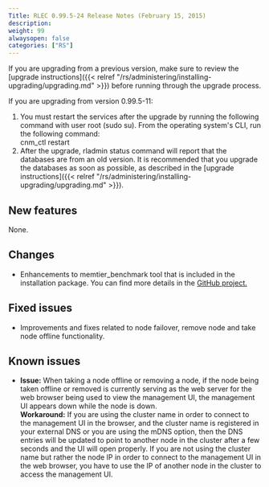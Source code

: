 ```yaml
---
Title: RLEC 0.99.5-24 Release Notes (February 15, 2015)
description: 
weight: 99
alwaysopen: false
categories: ["RS"]
---
```

If you are upgrading from a previous version, make sure to review the
[upgrade
instructions]({{< relref "/rs/administering/installing-upgrading/upgrading.md" >}})
before running through the upgrade process.

If you are upgrading from version 0.99.5-11:

1. You must restart the services after the upgrade by running the
    following command with user root (sudo su). From the operating
    system's CLI, run the following command:\
    cnm_ctl restart
1. After the upgrade, rladmin status command will report that the
    databases are from an old version. It is recommended that you
    upgrade the databases as soon as possible, as described in the
    [upgrade
    instructions]({{< relref "/rs/administering/installing-upgrading/upgrading.md" >}}).

## New features

None.

## Changes

- Enhancements to memtier_benchmark tool that is included in the
    installation package. You can find more details in the [GitHub
    project.](https://github.com/RedisLabs/memtier_benchmark)

## Fixed issues

- Improvements and fixes related to node failover, remove node and
    take node offline functionality.

## Known issues

- **Issue:** When taking a node offline or removing a node, if the
    node being taken offline or removed is currently serving as the web
    server for the web browser being used to view the management UI, the
    management UI appears down while the node is down.\
    **Workaround:** If you are using the cluster name in order to
    connect to the management UI in the browser, and the cluster name is
    registered in your external DNS or you are using the mDNS option,
    then the DNS entries will be updated to point to another node in the
    cluster after a few seconds and the UI will open properly. If you
    are not using the cluster name but rather the node IP in order to
    connect to the management UI in the web browser, you have to use the
    IP of another node in the cluster to access the management UI.
